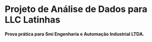 # Projeto de Análise de Dados para LLC Latinhas
#### Prova prática para Smi Engenharia e Automação Industrial LTDA.